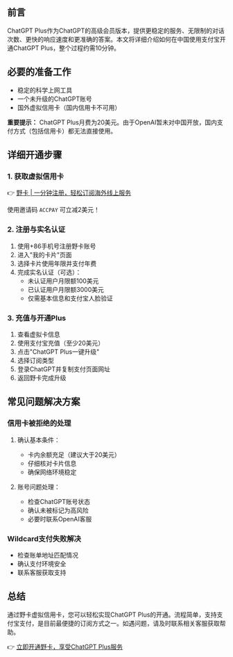 ## 前言

ChatGPT Plus作为ChatGPT的高级会员版本，提供更稳定的服务、无限制的对话次数、更快的响应速度和更准确的答案。本文将详细介绍如何在中国使用支付宝开通ChatGPT Plus，整个过程约需10分钟。

## 必要的准备工作

- 稳定的科学上网工具
- 一个未升级的ChatGPT账号
- 国外虚拟信用卡（国内信用卡不可用）

**重要提示：** ChatGPT Plus月费为20美元。由于OpenAI暂未对中国开放，国内支付方式（包括信用卡）都无法直接使用。

## 详细开通步骤

### 1. 获取虚拟信用卡

👉 [野卡 | 一分钟注册，轻松订阅海外线上服务](https://bit.ly/bewildcard)

使用邀请码 `ACCPAY` 可立减2美元！

### 2. 注册与实名认证

1. 使用+86手机号注册野卡账号
2. 进入"我的卡片"页面
3. 选择卡片使用年限并支付年费
4. 完成实名认证（可选）：
   - 未认证用户月限额100美元
   - 已认证用户月限额3000美元
   - 仅需基本信息和支付宝人脸验证

### 3. 充值与开通Plus

1. 查看虚拟卡信息
2. 使用支付宝充值（至少20美元）
3. 点击"ChatGPT Plus一键升级"
4. 选择订阅类型
5. 登录ChatGPT并复制支付页面网址
6. 返回野卡完成升级

## 常见问题解决方案

### 信用卡被拒绝的处理

1. 确认基本条件：
   - 卡内余额充足（建议大于20美元）
   - 仔细核对卡片信息
   - 确保网络环境稳定

2. 账号问题处理：
   - 检查ChatGPT账号状态
   - 确认未被标记为高风险
   - 必要时联系OpenAI客服

### Wildcard支付失败解决

- 检查账单地址匹配情况
- 确认支付环境安全
- 联系客服获取支持

## 总结

通过野卡虚拟信用卡，您可以轻松实现ChatGPT Plus的开通。流程简单，支持支付宝支付，是目前最便捷的订阅方式之一。如遇问题，请及时联系相关客服获取帮助。

👉 [立即开通野卡，享受ChatGPT Plus服务](https://bit.ly/bewildcard)
